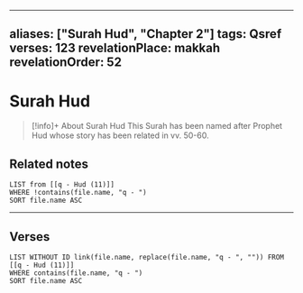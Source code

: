 
---
aliases: ["Surah Hud", "Chapter 2"]
tags: Qsref
verses: 123
revelationPlace: makkah
revelationOrder: 52
---

# Surah Hud

> [!info]+ About Surah Hud
> This Surah has been named after Prophet Hud whose story has been related in vv. 50-60.

## Related notes
```dataview
LIST from [[q - Hud (11)]]
WHERE !contains(file.name, "q - ")
SORT file.name ASC
```

---

## Verses
```dataview
LIST WITHOUT ID link(file.name, replace(file.name, "q - ", "")) FROM [[q - Hud (11)]]
WHERE contains(file.name, "q - ")
SORT file.name ASC
```

